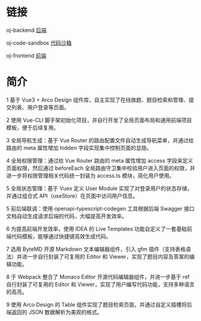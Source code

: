 # 链接

oj-backend [后端](https://github.com/JAT9321/oj-backend)

oj-code-sandbox [代码沙箱](https://github.com/JAT9321/oj-code-sandbox)

oj-frontend [前端](https://github.com/JAT9321/oj-frontend)

# 简介

1 基于 Vue3 + Arco Design 组件库，自主实现了在线做题、题目检索和管理、提交列表、用户登录等页面。

2 使用 Vue-CLI 脚手架初始化项目，并自行开发了全局页面布局和通用前端项目模板，便于后续复用。

3 全局导航生成：基于 Vue Router 的路由配置文件自动生成导航菜单，并通过给路由的 meta 属性增加 hidden 字段实现集中控制页面的显隐。

4 全局权限管理：通过给 Vue Router 路由的 meta 属性增加 access 字段来定义页面权限，然后通过 beforeEach 全局路由守卫集中校验用户进入页面的权限，并进一步将权限管理相关代码统一封装为 access.ts 模块，简化用户使用。

5 全局状态管理：基于 Vuex 定义 User Module 实现了对登录用户的状态存储，并通过组合式 API（useStore）在页面中访问用户信息。

5 前后端联调：使用 openapi-typescript-codegen 工具根据后端 Swagger 接口文档自动生成请求后端的代码，大幅提高开发效率。

6 为提高前端开发效率，使用 IDEA 的 Live Templates 功能自定义了一套基础前端代码模板，能够通过快捷键高效生成代码。

7 选用 ByteMD 开源 Markdown 文本编辑器组件，引入 gfm 插件（支持表格语法）并进一步自行封装了可复用的 Editor 和 Viewer，实现了题目内容及答案的编辑功能。

8 于 Webpack 整合了 Monaco Editor 开源代码编辑器组件，并进一步基于 ref 自行封装了可复用的 Editor 和 Viewer，实现了用户编写代码功能，支持多种语言的高亮。

9 使用 Arco Design 的 Table 组件实现了题目检索页面，并通过自定义插槽将后端返回的 JSON 数据解析为美观的格式。
